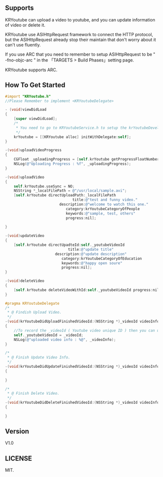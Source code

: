## Supports

KRYoutube can upload a video to youtube, and you can update information of video or delete it. 

KRYoutube use ASIHttpRequest framework to connect the HTTP protocol, but the ASIHttpRequest already stop their maintain that don't worry about it can't use fluently. 

If you use ARC that you need to remember to setup ASIHttpRequest to be " -fno-objc-arc " in the 「TARGETS > Build Phases」setting page.

KRYoutube supports ARC.

## How To Get Started

``` objective-c
#import "KRYoutube.h"
//Please Remember to implement <KRYoutubeDelegate>

- (void)viewDidLoad
{
    [super viewDidLoad];
    /*
     * You need to go to KRYoutubeService.h to setup the krYoutubeDeveloperKey and your Acoount infomation first.
     */
    krYoutube = [[KRYoutube alloc] initWithDelegate:self];
}

-(void)uploadVideoProgress
{
    CGFloat _uploadingProgress = [self.krYoutube getProgressFloatNumber];
    NSLog(@"Uploading Progress : %f", _uploadingProgress);
}

-(void)uploadVideo
{
    self.krYoutube.useSync = NO;
    NSString *_localFilePath = @"/usr/local/sample.avi";
    [self.krYoutube directUploadPath:_localFilePath
                               title:@"test and funny video."
                         description:@"welcome to watch this one."
                            category:krYoutubeCategoryOfPeople
                            keywords:@"sample, test, others"
                            progress:nil];
    
}

-(void)updateVideo
{
    [self.krYoutube directUpadteId:self._youtubeVideoId
                             title:@"update title"
                       description:@"update description"
                          category:krYoutubeCategoryOfEducation
                          keywords:@"happy open soure"
                          progress:nil];
}

-(void)deleteVideo
{
    [self.krYoutube deleteVideoWithId:self._youtubeVideoId progress:nil];
}

#pragma KRYoutubeDelegate
/*
 * @ Findish Upload Video.
 */
-(void)krYoutubeDidUploadFinishedVideoId:(NSString *)_videoId videoInfo:(NSMutableDictionary *)_videoInfo
{
    //To record the _videoId ( Youtube video unique ID ) then you can use it to update or delete video.
    self._youtubeVideoId = _videoId;
    NSLog(@"uploaded video info : %@", _videoInfo);
}

/*
 * @ Finish Update Video Info.
 */
-(void)krYoutubeDidUpdateFinishedVideoId:(NSString *)_videoId videoInfo:(NSMutableDictionary *)_videoInfo
{
    
}

/*
 * @ Finish Delete Video.
 */
-(void)krYoutubeDidDeleteFinishedVideoId:(NSString *)_videoId videoInfo:(NSMutableDictionary *)_videoInfo
{
    
}
```

## Version

V1.0

## LICENSE

MIT.

